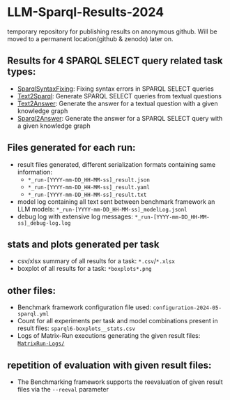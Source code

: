 # LLM-Sparql-Results-2024
temporary repository for publishing results on anonymous github. Will be moved to a permanent location(github & zenodo) later on.


## Results for 4 SPARQL SELECT query related task types:

* [SparqlSyntaxFixing](SparqlSyntaxFixing/README.md): Fixing syntax errors in SPARQL SELECT queries
* [Text2Sparql](Text2Sparql/README.md): Generate SPARQL SELECT queries from textual questions
* [Text2Answer](Text2Answer/README.md): Generate the answer for a textual question with a given knowledge graph
* [Sparql2Answer](Sparql2Answer/README.md): Generate the answer for a SPARQL SELECT query with a given knowledge graph


## Files generated for each run:

* result files generated, different serialization formats containing same information:
    * `*_run-[YYYY-mm-DD_HH-MM-ss]_result.json`
    * `*_run-[YYYY-mm-DD_HH-MM-ss]_result.yaml`
    * `*_run-[YYYY-mm-DD_HH-MM-ss]_result.txt`
* model log containing all text sent between benchmark framework an LLM models: `*_run-[YYYY-mm-DD_HH-MM-ss]_modelLog.jsonl`
* debug log with extensive log messages: `*_run-[YYYY-mm-DD_HH-MM-ss]_debug-log.log`

## stats and plots generated per task
* csv/xlsx summary of all results for a task: `*.csv`/`*.xlsx`
* boxplot of all results for a task: `*boxplots*.png`

## other files:
* Benchmark framework configuration file used: `configuration-2024-05-sparql.yml`
* Count for all experiments per task and model combinations present in result files: `sparql6-boxplots__stats.csv`
* Logs of Matrix-Run executions generating the given result files: [`MatrixRun-Logs/`](MatrixRun-Logs/)

## repetition of evaluation with given result files:
* The Benchmarking framework supports the reevaluation of given result files via the `--reeval` parameter
